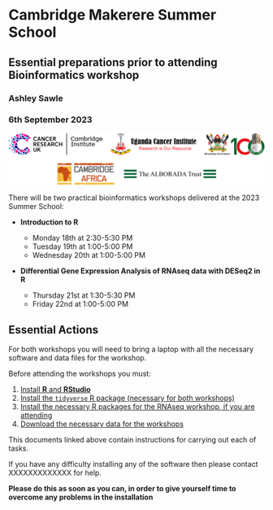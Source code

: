# Cambridge Makerere Summer School
## Essential preparations prior to attending Bioinformatics workshop
### Ashley Sawle
### 6th September 2023

![](./images/Logos.png)

There will be two practical bioinformatics workshops delivered at the 2023 Summer School:

* **Introduction to R**  
    * Monday 18th at 2:30-5:30 PM  
    * Tuesday 19th at 1:00-5:00 PM  
    * Wednesday 20th at 1:00-5:00 PM  

* **Differential Gene Expression Analysis of RNAseq data with DESeq2 in R**  
    * Thursday 21st at 1:30-5:30 PM
    * Friday 22nd at 1:00-5:00 PM

<div> 

## **Essential Actions** 

For both workshops you will need to bring a laptop with all the necessary
software and data files for the workshop. 

Before attending the workshops you must:

1. [Install **R** and **RStudio**]()
2. [Install the `tidyverse` R package (necessary for both workshops)]()
2. [Install the necessary R packages for the RNAseq workshop, if you are attending]()
3. [Download the necessary data for the workshops]()

This documents linked above contain instructions for carrying out each of tasks.

If you have any difficulty installing any of the software then please contact
XXXXXXXXXXXXX for help.

**Please do this as soon as you can, in order to give yourself time to overcome
any problems in the installation**

</div>
